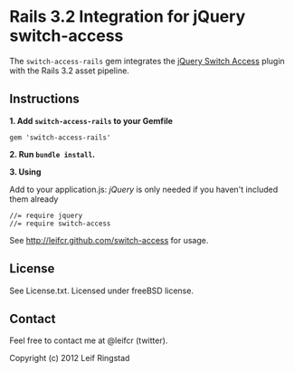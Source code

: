 Rails 3.2 Integration for jQuery switch-access
==============================================

The `switch-access-rails` gem integrates the [jQuery Switch Access](http://leifcr.github.com/switch-access) plugin with the Rails 3.2 asset pipeline.


Instructions
------------

**1. Add `switch-access-rails` to your Gemfile**

    gem 'switch-access-rails'

**2. Run `bundle install`.**


**3. Using**

Add to your application.js:
_jQuery_ is only needed if you haven't included them already

    //= require jquery 
    //= require switch-access

See http://leifcr.github.com/switch-access for usage.

License
-------
See License.txt. Licensed under freeBSD license.

Contact
-------

Feel free to contact me at @leifcr (twitter).

Copyright (c) 2012 Leif Ringstad